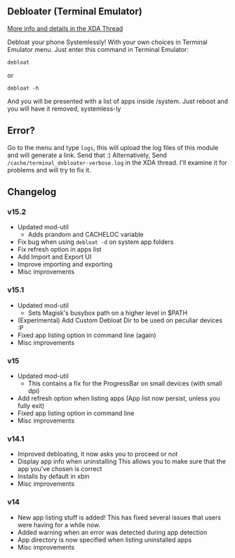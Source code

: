 ## Debloater (Terminal Emulator)
[More info and details in the XDA Thread](https://forum.xda-developers.com/apps/magisk/module-terminal-debloater-debloat-t3584163)

 Debloat your phone Systemlessly!
 With your own choices in Terminal Emulator menu.
 Just enter this command in Terminal Emulator:

	debloat
	
or

	debloat -h
	
 And you will be presented with a list of apps inside /system.
 Just reboot and you will have it removed, systemless-ly
 
## Error?
 Go to the menu and type `logs`, this will upload the log files of this module and will generate a link. Send that :)
 Alternatively, Send `/cache/terminal_debloater-verbose.log` in the XDA thread. I'll examine it for problems and will try to fix it.

## Changelog

### v15.2
* Updated mod-util
  * Adds prandom and CACHELOC variable
* Fix bug when using `debloat -d` on system app folders
* Fix refresh option in apps list
* Add Import and Export UI
* Improve importing and exporting
* Misc improvements
### v15.1
* Updated mod-util
  * Sets Magisk's busybox path on a higher level in $PATH
* (Experimental) Add Custom Debloat Dir to be used on peculiar devices :P
* Fixed app listing option in command line (again)
* Misc improvements
### v15
* Updated mod-util
  * This contains a fix for the ProgressBar on small devices (with small dpi)
* Add refresh option when listing apps (App list now persist, unless you fully exit)
* Fixed app listing option in command line
* Misc improvements
### v14.1
* Improved debloating, it now asks you to proceed or not
* Display app info when uninstalling
  This allows you to make sure that the app you've chosen is correct
* Installs by default in xbin
* Misc improvements
### v14
* New app listing stuff is added! This has fixed several issues that users were having for a while now.
* Added warning when an error was detected during app detection
* App directory is now specified when listing uninstalled apps
* Misc improvements
